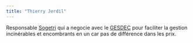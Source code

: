 ```yaml
---
title: "Thierry Jerdil"
---
```


Responsable [Sogetri](notes/utilisateurs/fournisseurs/Sogetri.md) qui a negocie avec le [GESDEC](notes/utilisateurs/fournisseurs/GESDEC.md) pour faciliter la gestion incinérables et encombrants en un car pas de différence dans les prix.